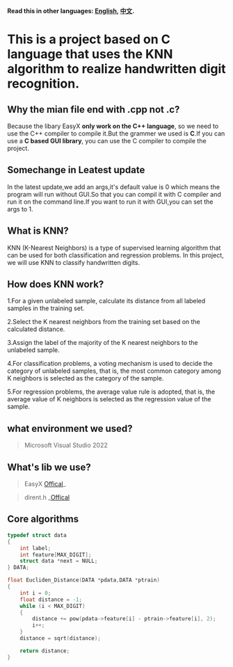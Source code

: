 **Read this in other languages: [English](README.md), [中文](README_zh.md).**

# This is a project based on C language that uses the KNN algorithm to realize handwritten digit recognition.

## Why the mian file end with .cpp not .c?

Because the libary EasyX **only work on the C++ language**, so we need to use the C++ compiler to compile it.But the grammer we used is **C**.If you can use a **C based GUI library**, you can use the C compiler to compile the project.

## Somechange in Leatest update

In the latest update,we add an args,it's default value is 0 which means the program will run without GUI.So that you can compil it with C compiler and run it on the command line.If you want to run it with GUI,you can set the args to 1.

## What is KNN?

KNN (K-Nearest Neighbors) is a type of supervised learning algorithm that can be used for both classification and regression problems. In this project, we will use KNN to classify handwritten digits.

## How does KNN work?

1.For a given unlabeled sample, calculate its distance from all labeled samples in the training set.

2.Select the K nearest neighbors from the training set based on the calculated distance.

3.Assign the label of the majority of the K nearest neighbors to the unlabeled sample.

4.For classification problems, a voting mechanism is used to decide the category of unlabeled samples, that is, the most common category among K neighbors is selected as the category of the sample.

5.For regression problems, the average value rule is adopted, that is, the average value of K neighbors is selected as the regression value of the sample.

## what environment we used?

> Microsoft Visual Studio 2022

## What's lib we use?

> EasyX [Offical](https://easyx.cn/)\_

> dirent.h \_[Offical](https://web.archive.org/web/20170428133315/http://www.softagalleria.net/dirent.php)

## Core algorithms

```C
typedef struct data
{
    int label;
    int feature[MAX_DIGIT];
    struct data *next = NULL;
} DATA;

float Eucliden_Distance(DATA *pdata,DATA *ptrain)
{
    int i = 0;
    float distance = -1;
    while (i < MAX_DIGIT)
    {
        distance += pow(pdata->feature[i] - ptrain->feature[i], 2);
        i++;
    }
    distance = sqrt(distance);

    return distance;
}
```
